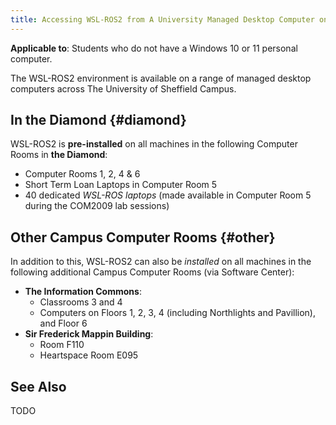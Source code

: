 ```yaml
---
title: Accessing WSL-ROS2 from A University Managed Desktop Computer on Campus
---
```


**Applicable to**: Students who do not have a Windows 10 or 11 personal computer.

The WSL-ROS2 environment is available on a range of managed desktop computers across The University of Sheffield Campus. 

## In the Diamond {#diamond}

WSL-ROS2 is **pre-installed** on all machines in the following Computer Rooms in **the Diamond**:

* Computer Rooms 1, 2, 4 & 6
* Short Term Loan Laptops in Computer Room 5
* 40 dedicated *WSL-ROS laptops* (made available in Computer Room 5 during the COM2009 lab sessions)

## Other Campus Computer Rooms {#other}  

In addition to this, WSL-ROS2 can also be *installed* on all machines in the following additional Campus Computer Rooms (via Software Center):

* **The Information Commons**:
    * Classrooms 3 and 4
    * Computers on Floors 1, 2, 3, 4 (including Northlights and Pavillion), and Floor 6
* **Sir Frederick Mappin Building**:
    * Room F110
    * Heartspace Room E095

## See Also

TODO
<!-- 
* [Getting Started with WSL-ROS on the University Managed Desktops](../on-campus/getting-started.md) 
* [A Quick Introduction to the Linux Terminal](../on-campus/linux-term.md) -->